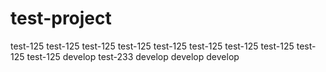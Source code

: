 # test-project

test-125
test-125
test-125
test-125
test-125
test-125
test-125
test-125
test-125
test-125
develop
test-233
develop
develop
develop
